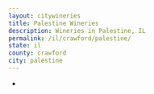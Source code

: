 ```yaml
---
layout: citywineries
title: Palestine Wineries
description: Wineries in Palestine, IL
permalink: /il/crawford/palestine/
state: il
county: crawford
city: palestine
---
```

-
